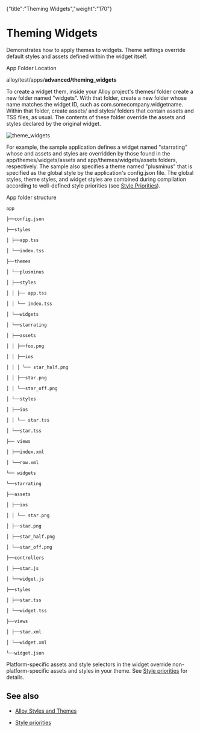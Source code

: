 {"title":"Theming Widgets","weight":"170"} 

# Theming Widgets

Demonstrates how to apply themes to widgets. Theme settings override default styles and assets defined within the widget itself.

App Folder Location

alloy/test/apps/**advanced/theming\_widgets**

To create a widget them, inside your Alloy project's themes/ folder create a new folder named "widgets". With that folder, create a new folder whose name matches the widget ID, such as com.somecompany.widgetname. Within that folder, create assets/ and styles/ folders that contain assets and TSS files, as usual. The contents of these folder override the assets and styles declared by the original widget.

![theme_widgets](/Images/appc/download/attachments/41845679/theme_widgets.png)

For example, the sample application defines a widget named "starrating" whose and assets and styles are overridden by those found in the app/themes/widgets/assets and app/themes/widgets/assets folders, respectively. The sample also specifies a theme named "plusminus" that is specified as the global style by the application's config.json file. The global styles, theme styles, and widget styles are combined during compilation according to well-defined style priorities (see [Style Priorities](/docs/appc/Alloy_Framework/Alloy_Guide/Alloy_Views/Alloy_Styles_and_Themes/#Stylepriorities)).

App folder structure

`app`

`├──config.json`

`├──styles`

`│ ├──app.tss`

`│ └──index.tss`

`├──themes`

`│ └──plusminus`

`│ ├──styles`

`│ │ ├── app.tss`

`│ │ └── index.tss`

`│ └──widgets`

`│ └──starrating`

`│ ├──assets`

`│ │ ├──foo.png`

`│ │ ├──ios`

`│ │ │ └── star_half.png`

`│ │ ├──star.png`

`│ │ └──star_off.png`

`│ └──styles`

`│ ├──ios`

`│ │ └── star.tss`

`│ └──star.tss`

`├── views`

`│ ├──index.xml`

`│ └──row.xml`

`└── widgets`

`└──starrating`

`├──assets`

`│ ├──ios`

`│ │ └── star.png`

`│ ├──star.png`

`│ ├──star_half.png`

`│ └──star_off.png`

`├──controllers`

`│ ├──star.js`

`│ └──widget.js`

`├──styles`

`│ ├──star.tss`

`│ └──widget.tss`

`├──views`

`│ ├──star.xml`

`│ └──widget.xml`

`└──widget.json`

Platform-specific assets and style selectors in the widget override non-platform-specific assets and styles in your theme. See [Style priorities](/docs/appc/Alloy_Framework/Alloy_Guide/Alloy_Views/Alloy_Styles_and_Themes/#Stylepriorities) for details.

## See also

*   [Alloy Styles and Themes](/docs/appc/Alloy_Framework/Alloy_Guide/Alloy_Views/Alloy_Styles_and_Themes/)
    
*   [Style priorities](/docs/appc/Alloy_Framework/Alloy_Guide/Alloy_Views/Alloy_Styles_and_Themes/#Stylepriorities)